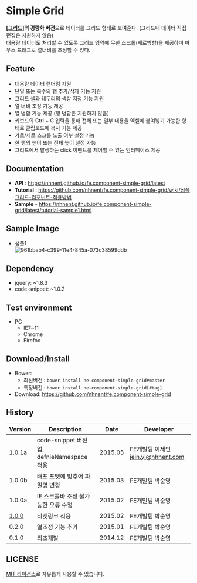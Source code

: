 Simple Grid
===============
**[[그리드]](https://github.nhnent.com/fe/application-grid/)의 경량화 버전**으로 데이터를 그리드 형태로 보여준다. (그리드내 데이터 직접 편집은 지원하지 않음) <br>대용량 데이터도 처리할 수 있도록 그리드 영역에 무한 스크롤(세로방향)을 제공하며 마우스 드래그로 열너비를 조정할 수 있다.

## Feature
* 대용량 데이터 랜더링 지원
* 단일 또는 복수의 행 추가/삭제 기능 지원
* 그리드 셀과 테두리의 색상 지정 기능 지원
* 열 너비 조정 기능 제공
* 열 병합 기능 제공 (행 병합은 지원하지 않음)
* 키보드의 Ctrl + C 입력을 통해 전체 또는 일부 내용을 엑셀에 붙여넣기 가능한 형태로 클립보드에 복사 기능 제공
* 가로/세로 스크롤 노출 여부 설정 가능
* 한 행의 높이 또는 전체 높이 설정 가능
* 그리드에서 발생하는 click 이벤트를 제어할 수 있는 인터페이스 제공

## Documentation
* **API** : https://nhnent.github.io/fe.component-simple-grid/latest
* **Tutorial** : https://github.com/nhnent/fe.component-simple-grid/wiki/심플그리드-컴포넌트-적용방법
* **Sample** - https://nhnent.github.io/fe.component-simple-grid/latest/tutorial-sample1.html


## Sample Image
* 샘플1<br>
![961bbab4-c399-11e4-845a-073c38599ddb](https://cloud.githubusercontent.com/assets/11814228/7805310/c37c1bf6-03aa-11e5-926f-27d5c8a759ed.png)

## Dependency
* jquery: ~1.8.3
* code-snippet: ~1.0.2

## Test environment
* PC
	* IE7~11
	* Chrome
	* Firefox


## Download/Install
* Bower:
   * 최신버전 : `bower install ne-component-simple-grid#master`
   * 특정버전 : `bower install ne-component-simple-grid[#tag]`
* Download: https://github.com/nhnent/fe.component-simple-grid

## History
| Version | Description | Date | Developer |
| ---- | ---- | ---- | ---- |
| 1.0.1a | code-snippet 버전업, defnieNamespace 적용 | 2015.05 | FE개발팀 이제인 <jein.yi@nhnent.com> |
| 1.0.0b | 배포 포멧에 맞추어 파일명 변경 | 2015.03 | FE개발팀 박순영 |
| 1.0.0a | IE 스크롤바 조정 불가능한 오류 수정 | 2015.02 | FE개발팀 박순영 |
| <a href="https://github.nhnent.com/pages/fe/component-simple-grid/1.0.0">1.0.0</a> | 티켓링크 적용 | 2015.02 | FE개발팀 박순영 |
| 0.2.0 | 열조정 기능 추가 | 2015.01 | FE개발팀 박순영 |
| 0.1.0 | 최초개발 | 2014.12 | FE개발팀 박순영 |

## LICENSE
[MIT 라이선스](LICENSE)로 자유롭게 사용할 수 있습니다.
